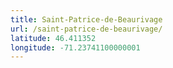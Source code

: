 ```yaml
---
title: Saint-Patrice-de-Beaurivage
url: /saint-patrice-de-beaurivage/
latitude: 46.411352
longitude: -71.23741100000001
---
```

